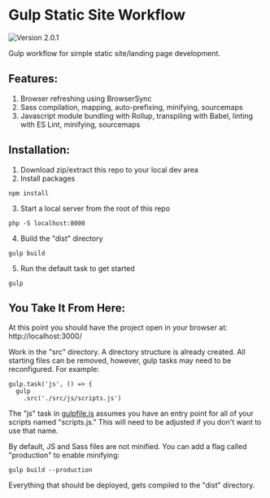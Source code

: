 # Gulp Static Site Workflow
![Version 2.0.1](https://img.shields.io/badge/Version-2.0.1-brightgreen.svg)

Gulp workflow for simple static site/landing page development.

## Features:

1. Browser refreshing using BrowserSync
2. Sass compilation, mapping, auto-prefixing, minifying, sourcemaps
3. Javascript module bundling with Rollup, transpiling with Babel, linting with ES Lint, minifying, sourcemaps

## Installation: 

1. Download zip/extract this repo to your local dev area
2. Install packages
```
npm install
```
3. Start a local server from the root of this repo
```
php -S localhost:8000
```
4. Build the "dist" directory
```
gulp build
```
5. Run the default task to get started
```
gulp
```

## You Take It From Here:

At this point you should have the project open in your browser at: http://localhost:3000/

Work in the "src" directory. A directory structure is already created. All starting files can be removed, however, gulp tasks may need to be reconfigured. For example:

```
gulp.task('js', () => {
  gulp
    .src('./src/js/scripts.js')
```

The "js" task in [gulpfile.js](gulpfile.js) assumes you have an entry point for all of your scripts named "scripts.js." This will need to be adjusted if you don't want to use that name.

By default, JS and Sass files are not minified. You can add a flag called "production" to enable minifying:
```
gulp build --production
```

Everything that should be deployed, gets compiled to the "dist" directory.